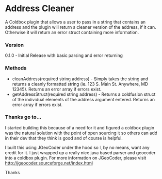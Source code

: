 Address Cleaner
===============

A Coldbox plugin that allows a user to pass in a string that contains an address and the plugin will return
a cleaner version of the address, if it can.  Otherwise it will return an error struct containing more information.

### Version
0.1.0 - Initial Release with basic parsing and error returning


### Methods
* cleanAddress(required string address) - Simply takes the string and returns a cleanly formatted string (ie. 123 S. Main St. Anywhere, MD 12345).  Returns an error array if errors exist.
* getAddressStruct(required string address) - Returns a coldfusion struct of the individual elements of the address argument entered.  Returns an error array if errors exist. 


### Thanks go to...
I started building this because of a need for it and figured a coldbox plugin was the natural solution with the point of open sourcing 
it so others can add in their dev that they think is good and of course is helpful.

I built this using JGeoCoder under the hood so I, by no means, want any credit for it.  I just wrapped up a really nice java based parser and geocoder into a coldbox plugin.
For more information on JGeoCoder, please visit http://jgeocoder.sourceforge.net/index.html

Thanks  